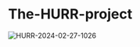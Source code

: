 # The-HURR-project

![HURR-2024-02-27-1026](https://github.com/AazimAnish/The-HURR-project/assets/55126957/680f2ac9-4c95-47d6-8619-6333b2cc31ed)

